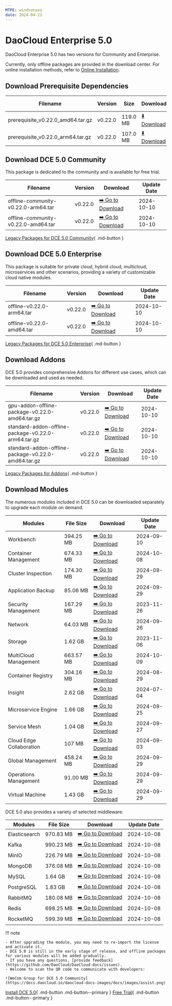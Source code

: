 ```yaml
---
MTPE: windsonsea
date: 2024-04-23
---
```


# DaoCloud Enterprise 5.0

DaoCloud Enterprise 5.0 has two versions for Community and Enterprise.

Currently, only offline packages are provided in the download center. For online installation methods, refer to [Online Installation](../install/index.md).

## Download Prerequisite Dependencies

| Filename | Version | Size | Download | Update Ddate |
| ------ | ---- | ---- | ---- |-------- |
| prerequisite_v0.22.0_amd64.tar.gz | v0.22.0 | 119.0 MB | [:arrow_down: Download](https://qiniu-download-public.daocloud.io/DaoCloud_Enterprise/dce5/prerequisite_v0.22.0_amd64.tar.gz) | 2024-10-10 |
| prerequisite_v0.22.0_arm64.tar.gz | v0.22.0 | 107.0 MB | [:arrow_down: Download](https://qiniu-download-public.daocloud.io/DaoCloud_Enterprise/dce5/prerequisite_v0.22.0_arm64.tar.gz) | 2024-10-10 |

## Download DCE 5.0 Community

This package is dedicated to the community and is available for free trial.

| Filename | Version | Download | Update Date |
| -------- | ------- | --------- | ----------- |
| offline-community-v0.22.0-arm64.tar | v0.22.0 | [:arrow_right: Go to Download](./free/dce5-installer-v0.22.0.md) | 2024-10-10 |
| offline-community-v0.22.0-amd64.tar | v0.22.0 | [:arrow_right: Go to Download](./free/dce5-installer-v0.22.0.md) | 2024-10-10 |

[Legacy Packages for DCE 5.0 Community](./free/dce5-installer-history.md){ .md-button } 

## Download DCE 5.0 Enterprise

This package is suitable for private cloud, hybrid cloud, multicloud, microservices and other scenarios, providing a variety of customizable cloud native modules.

| Filename | Version | Download | Update Date |
| -------- | ------- | -------- | ----------- |
| offline-v0.22.0-arm64.tar | v0.22.0 | [:arrow_right: Go to Download](./business/dce5-installer-v0.22.0.md) | 2024-10-10 |
| offline-v0.22.0-amd64.tar | v0.22.0 | [:arrow_right: Go to Download](./business/dce5-installer-v0.22.0.md) | 2024-10-10 |

[Legacy Packages for DCE 5.0 Enterprise](./business/dce5-installer-history.md){ .md-button } 

## Download Addons

DCE 5.0 provides comprehensive Addons for different use cases, which can be downloaded and used as needed.

| Filename | Version | Download | Update Date |
| -------- | ------- | -------- | ----------- |
| gpu-addon-offline-package-v0.22.0-amd64.tar.gz | v0.22.0 | [:arrow_right: Go to Download](./addon/v0.22.0.md) | 2024-10-10 |
| standard-addon-offline-package-v0.22.0-arm64.tar.gz | v0.22.0 | [:arrow_right: Go to Download](./addon/v0.22.0.md) | 2024-10-10 |
| standard-addon-offline-package-v0.22.0-amd64.tar.gz | v0.22.0 | [:arrow_right: Go to Download](./addon/v0.22.0.md) | 2024-10-10 |

[Legacy Packages for Addons](./addon/history.md){ .md-button } 

## Download Modules

The numerous modules included in DCE 5.0 can be downloaded separately to upgrade each module on demand.

| Modules | File Size | Download | Update Date |
| ------- | --------- | -------- | ----------- |
| Workbench | 394.25 MB | [:arrow_right: Go to Download](./modules/amamba.md) | 2024-09-10 |
| Container Management | 674.33 MB | [:arrow_right: Go to Download](./modules/kpanda.md) | 2024-10-08 |
| Cluster Inspection | 174.30 MB | [:arrow_right: Go to Download](./modules/kcollie.md) | 2024-09-29 |
| Application Backup | 85.06 MB | [:arrow_right: Go to Download](./modules/kcoral.md) | 2024-09-29 |
| Security Management | 167.29 MB | [:arrow_right: Go to Download](./modules/dowl.md) | 2023-11-26 |
| Network | 64.03 MB | [:arrow_right: Go to Download](./modules/spidernet.md) | 2024-09-26 |
| Storage | 1.62 GB | [:arrow_right: Go to Download](./modules/hwameistor.md)| 2023-11-06 |
| MultiCloud Management | 663.57 MB | [:arrow_right: Go to Download](./modules/kairship.md) | 2024-10-09 |
| Container Registry | 304.16 MB | [:arrow_right: Go to Download](./modules/kangaroo.md) | 2024-08-29 |
| Insight | 2.62 GB | [:arrow_right: Go to Download](./modules/insight.md) | 2024-07-04 |
| Microservice Engine | 1.66 GB | [:arrow_right: Go to Download](./modules/skoala.md) | 2024-09-25 |
| Service Mesh | 1.04 GB | [:arrow_right: Go to Download](./modules/mspider.md) | 2024-09-27|
| Cloud Edge Collaboration | 107 MB | [:arrow_right: Go to Download](./modules/kant.md) | 2024-09-03 |
| Global Management | 458.24 MB | [:arrow_right: Go to Download](./modules/ghippo.md) | 2024-09-29 |
| Operations Management | 91.00 MB | [:arrow_right: Go to Download](./modules/gmagpie.md) | 2024-09-29 |
| Virtual Machine | 1.43 GB | [:arrow_right: Go to Download](./modules/virtnest.md) | 2024-09-29 |

DCE 5.0 also provides a variety of selected middleware:

| Modules | File Size | Download | Update Date |
| ------- | --------- | -------- | ------------|
| Elasticsearch |970.83 MB| [:arrow_right: Go to Download](./modules/middleware/elasticsearch.md) |2024-10-08|
| Kafka |990.23 MB| [:arrow_right: Go to Download](./modules/middleware/kafka.md) |2024-10-08|
| MinIO |226.79 MB| [:arrow_right: Go to Download](./modules/middleware/minio.md) |2024-10-08|
| MongoDB |376.08 MB| [:arrow_right: Go to Download](./modules/middleware/mongodb.md) |2024-10-08|
| MySQL |1.64 GB| [:arrow_right: Go to Download](./modules/middleware/mysql.md) |2024-10-08|
| PostgreSQL |1.83 GB| [:arrow_right: Go to Download](./modules/middleware/postgresql.md) |2024-10-08|
| RabbitMQ |180.08 MB| [:arrow_right: Go to Download](./modules/middleware/rabbitmq.md) |2024-10-08|
| Redis |698.25 MB| [:arrow_right: Go to Download](./modules/middleware/redis.md) |2024-10-08|
| RocketMQ |599.39 MB| [:arrow_right: Go to Download](./modules/middleware/rocketmq.md) |2024-10-08|

!!! note

    - After upgrading the module, you may need to re-import the license and activate it.
    - DCE 5.0 is still in the early stage of release, and offline packages for various modules will be added gradually.
    - If you have any questions, [provide feedback](https://github.com/DaoCloud/DaoCloud-docs/issues).
    - Welcome to scan the QR code to communicate with developers:

    ![WeCom Group for DCE 5.0 Community](https://docs.daocloud.io/daocloud-docs-images/docs/images/assist.png)

[Install DCE 5.0](../install/index.md){ .md-button .md-button--primary }
[Free Trial](../dce/license0.md){ .md-button .md-button--primary }
